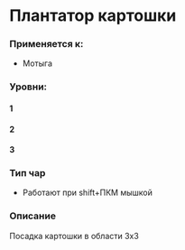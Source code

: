 # Плантатор картошки

### Применяется к:

* Мотыга

### Уровни:

#### 1

#### 2

#### 3

### Тип чар

* Работают при shift+ПКМ мышкой

### Описание&#x20;

Посадка картошки в области 3х3&#x20;
